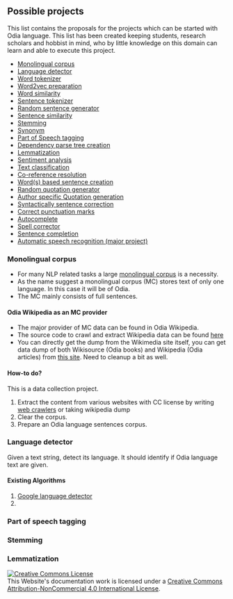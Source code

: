 ## Possible projects
This list contains the proposals for the projects which can be started with Odia language. This list has been created keeping students, research scholars and hobbist in mind, who by little knowledge on this domain can learn and able to execute this project.

- [Monolingual corpus](#monolingual-corpus)
- [Language detector](#lang-detector)
- [Word tokenizer](#word-tokenizer)
- [Word2vec preparation](#word2vec)
- [Word similarity](#word-similarity)
- [Sentence tokenizer](#sent-tokenizer)
- [Random sentence generator](#sentence-generator)
- [Sentence similarity](#sentence-similarity)
- [Stemming](#stemming)
- [Synonym](#synonym)
- [Part of Speech tagging](#pos-tag)
- [Dependency parse tree creation](#dep-parse-tree)
- [Lemmatization](#lemmatization)
- [Sentiment analysis](#sentiment-analysis)
- [Text classification](#text-classification)
- [Co-reference resolution](#coref-resolution)
- [Word(s) based sentence creation](#word-based-sentence-generator)
- [Random quotation generator](#quote-generator)
- [Author specific Quotation generation](#auth-quote-generator)
- [Syntactically sentence correction](#sentence-correction)
- [Correct punctuation marks](#punct-correction)
- [Autocomplete](#autocomplete)
- [Spell corrector](#spell-corrector)
- [Sentence completion](#sentence-completion)
- [Automatic speech recognition (major project)](#speech-recognition)

### <a name="monolingual-corpus"></a> Monolingual corpus
- For many NLP related tasks a large [monolingual corpus](https://en.wikipedia.org/wiki/Text_corpus) is a necessity.
- As the name suggest a monolingual corpus (MC) stores text of only one language. In this case it will be of Odia.
- The MC mainly consists of full sentences.
#### Odia Wikipedia as an MC provider
- The major provider of MC data can be found in Odia Wikipedia.
- The source code to crawl and extract Wikipedia data can be found [here](https://github.com/goru001/nlp-for-odia/tree/master/datasets-preparation)
- You can directly get the dump from the Wikimedia site itself, you can get data dump of both Wikisource (Odia books) and Wikipedia (Odia articles) from [this site](https://dumps.wikimedia.org/backup-index.html). Need to cleanup a bit as well.
#### How-to do?
This is a data collection project. 
1. Extract the content from various websites with CC license by writing [web crawlers](https://en.wikipedia.org/wiki/Web_crawler) or taking wikipedia dump
2. Clear the corpus.
3. Prepare an Odia language sentences corpus.

### <a name="lang-detector"></a> Language detector
Given a text string, detect its language.
It should identify if Odia language text are given.
#### Existing Algorithms
1. [Google language detector](https://github.com/CLD2Owners/cld2)
2. 
### <a name="pos-tag"></a> Part of speech tagging
### <a name="stemming"></a> Stemming
### <a name="lemmatization"></a> Lemmatization

<a rel="license" href="http://creativecommons.org/licenses/by-nc/4.0/"><img alt="Creative Commons License" style="border-width:0" src="https://i.creativecommons.org/l/by-nc/4.0/88x31.png" /></a><br />This Website's documentation work is licensed under a <a rel="license" href="http://creativecommons.org/licenses/by-nc/4.0/">Creative Commons Attribution-NonCommercial 4.0 International License</a>.
